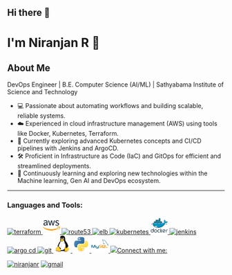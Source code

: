 ## Hi there 👋

<h1>I'm Niranjan R 👋</h1>

## About Me

DevOps Engineer | B.E. Computer Science (AI/ML) | Sathyabama Institute of Science and Technology

- 💻  Passionate about automating workflows and building scalable, reliable systems.
- ☁️ Experienced in cloud infrastructure management (AWS) using tools like Docker, Kubernetes, Terraform.
- 🚀 Currently exploring advanced Kubernetes concepts and CI/CD pipelines with Jenkins and ArgoCD.
- 🛠️ Proficient in Infrastructure as Code (IaC) and GitOps for efficient and streamlined deployments.
- 🌱 Continuously learning and exploring new technologies within the Machine learning, Gen AI and DevOps ecosystem.
 

---
<h3 align="left">Languages and Tools:</h3>
<p align="left">
  <a href="https://www.terraform.io/" target="_blank" rel="noreferrer">
    <img src="https://www.vectorlogo.zone/logos/terraformio/terraformio-icon.svg" alt="terraform" width="40" height="40"/>
  </a>
  <a href="https://aws.amazon.com/" target="_blank" rel="noreferrer">
    <img src="https://raw.githubusercontent.com/devicons/devicon/master/icons/amazonwebservices/amazonwebservices-original-wordmark.svg" alt="aws" width="40" height="40"/>
  </a>
  <a href="https://aws.amazon.com/route53/" target="_blank" rel="noreferrer">
    <img src="https://upload.wikimedia.org/wikipedia/commons/thumb/a/a7/Amazon_Route_53_logo.svg/1200px-Amazon_Route_53_logo.svg.png" alt="route53" width="40" height="40"/>
  </a>
  <a href="https://aws.amazon.com/elasticloadbalancing/" target="_blank" rel="noreferrer">
    <img src="https://upload.wikimedia.org/wikipedia/commons/thumb/3/3b/Amazon_Elastic_Load_Balancing_logo.svg/1200px-Amazon_Elastic_Load_Balancing_logo.svg.png" alt="elb" width="40" height="40"/>
  </a>
  <a href="https://kubernetes.io" target="_blank" rel="noreferrer">
    <img src="https://www.vectorlogo.zone/logos/kubernetes/kubernetes-icon.svg" alt="kubernetes" width="40" height="40"/>
  </a>
  <a href="https://www.docker.com/" target="_blank" rel="noreferrer">
    <img src="https://raw.githubusercontent.com/devicons/devicon/master/icons/docker/docker-original-wordmark.svg" alt="docker" width="40" height="40"/>
  </a>
  <a href="https://www.jenkins.io" target="_blank" rel="noreferrer">
    <img src="https://www.vectorlogo.zone/logos/jenkins/jenkins-icon.svg" alt="jenkins" width="40" height="40"/>
  </a>
  <a href="https://argoproj.github.io/cd/" target="_blank" rel="noreferrer">
    <img src="https://icon.icepanel.io/Technology/svg/Argo-CD.svg" alt="argo cd" width="40" height="40"/>
  </a>
  <a href="https://git-scm.com/" target="_blank" rel="noreferrer">
    <img src="https://www.vectorlogo.zone/logos/git-scm/git-scm-icon.svg" alt="git" width="40" height="40"/>
  </a>
  <a href="https://www.linux.org/" target="_blank" rel="noreferrer">
    <img src="https://raw.githubusercontent.com/devicons/devicon/master/icons/linux/linux-original.svg" alt="linux" width="40" height="40"/>
  </a>
  <a href="https://www.python.org" target="_blank" rel="noreferrer">
    <img src="https://raw.githubusercontent.com/devicons/devicon/master/icons/python/python-original.svg" alt="python" width="40" height="40"/>
  </a>
  <a href="https://www.mysql.com/" target="_blank" rel="noreferrer">
    <img src="https://raw.githubusercontent.com/devicons/devicon/master/icons/mysql/mysql-original-wordmark.svg" alt="mysql" width="40" height="40"/>
  </a>
  <a href="https://www.mongodb.com/" target="_blank" rel="noreferrer">
    <img src="https://raw.githubusercontent.com/devicons/devicon

## Connect with me:

<p align="left">
<a href="https://www.linkedin.com/in/niranjanrcj/" target="blank"><img align="center" src="https://raw.githubusercontent.com/rahuldkjain/github-profile-readme-generator/master/src/images/icons/Social/linked-in-alt.svg" alt="niranjanr" height="30" width="40" /></a>
 <a href="mailto:niranjan11714@gmail.com" target="blank">
    <img align="center" src="https://www.vectorlogo.zone/logos/gmail/gmail-icon.svg" alt="gmail" height="30" width="40"/>
  </a>
</p>
